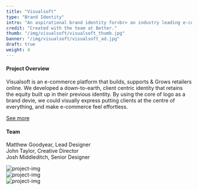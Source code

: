 ```yaml
---
title: "Visualsoft"
type: "Brand Identity"
intro: "An aspirational brand identity for<br> an industry leading e-commerce platform."
credit: "Created with the team at Better."
thumb: "/img/visualsoft/visualsoft_thumb.jpg"
banner: "/img/visualsoft/visualsoft_ad.jpg"
draft: true
weight: 4
---
```

<div class="row work-detail-container">
    <div class="col-xs-offset-0 col-xs-12 col-sm-offset-1 col-sm-6">
        <h4>Project Overview</h4>
        <p class="work-detail">
            Visualsoft is an e-commerce platform that builds, supports & Grows retailers online. We developed a down-to-earth, client centric identity that retains the equity built up in their previous identity. By using the core of logo as a brand devie, we could visually express putting clients at the centre of everything, and make e-commerce feel effortless.
        </p>
        <p><a href="https://better.agency/work/visualsoft/" class="work-detail-link">See more</a></p>
    </div>
    <div class="col-xs-offset-0 col-xs-12 col-sm-offset-1 col-sm-3">
        <h4>Team</h4>
        <p class="work-detail team">
            Matthew Goodyear, Lead Designer
            <br>
            John Taylor, Creative Director
            <br>
            Josh Middleditch, Senior Designer
        </p>
    </div>
</div>
<div class="row">
    <div class="col-xs-12">
        <img src="/img/visualsoft/visualsoft_cards.jpg" alt="project-img" class="project-img">
    </div>
</div>
<div class="row">
    <div class="col-xs-8">
        <img src="/img/visualsoft/visualsoft_photo1.jpg" alt="project-img" class="project-img">
    </div>
</div>
<div class="row end-xs">
    <div class="col-xs-8">
        <img src="/img/visualsoft/visualsoft_photo2.jpg" alt="project-img" class="project-img">
    </div>
</div>
